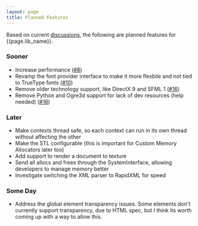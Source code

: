 ```yaml
---
layout: page
title: Planned Features
---
```


Based on current [discussions]({{page.lib_site}}/issues/), the following are planned features for {{page.lib_name}}.

### Sooner

* Increase performance ([#8]({{page.lib_site}}/issues/8))
* Revamp the font provider interface to make it more flexbile and not tied to TrueType fonts ([#10]({{page.lib_site}}/issues/10))
* Remove older technology support, like DirectX 9 and SFML 1 ([#16]({{page.lib_site}}/issues/16))
* Remove Python and Ogre3d support for lack of dev resources (help needed) ([#16]({{page.lib_site}}/issues/16))

### Later

* Make contexts thread safe, so each context can run in its own thread without affecting the other 
* Make the STL configurable (this is important for Custom Memory Allocators later too) 
* Add support to render a document to texture
* Send all allocs and frees through the SystemInterface, allowing developers to manage memory better
* Investigate switching the XML parser to RapidXML for speed

### Some Day

* Address the global element transparency issues. Some elements don't currently support transparency, due to HTML spec, but I think its worth coming up with a way to allow this.

